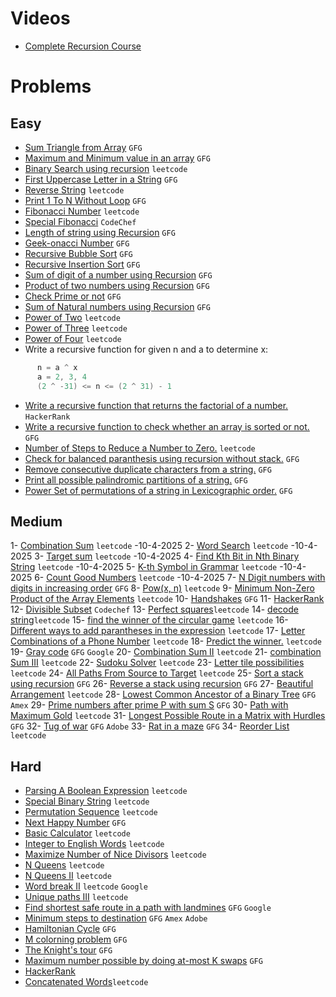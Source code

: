 # Videos
- [Complete Recursion Course](https://www.youtube.com/playlist?list=PL9gnSGHSqcnp39cTyB1dTZ2pJ04Xmdrod)

# Problems

## Easy
- [Sum Triangle from Array](https://www.geeksforgeeks.org/sum-triangle-from-array/) `GFG`
- [Maximum and Minimum value in an array](https://www.geeksforgeeks.org/recursive-programs-to-find-minimum-and-maximum-elements-of-array/) `GFG`
- [Binary Search using recursion](https://leetcode.com/problems/binary-search/) `leetcode`
- [First Uppercase Letter in a String](https://www.geeksforgeeks.org/first-uppercase-letter-in-a-string-iterative-and-recursive/) `GFG`
- [Reverse String](https://leetcode.com/problems/reverse-string/) `leetcode`
- [Print 1 To N Without Loop](https://practice.geeksforgeeks.org/problems/print-1-to-n-without-using-loops-1587115620/1/) `GFG`
- [Fibonacci Number](https://leetcode.com/problems/fibonacci-number/) `leetcode`
- [Special Fibonacci](https://www.codechef.com/problems/FIBXOR01/) `CodeChef`
- [Length of string using Recursion](https://www.geeksforgeeks.org/program-for-length-of-a-string-using-recursion/) `GFG`
- [Geek-onacci Number](https://practice.geeksforgeeks.org/problems/geek-onacci-number/0/) `GFG`
- [Recursive Bubble Sort](https://www.geeksforgeeks.org/recursive-bubble-sort/) `GFG`
- [Recursive Insertion Sort](https://www.geeksforgeeks.org/recursive-insertion-sort/) `GFG`
- [Sum of digit of a number using Recursion](https://www.geeksforgeeks.org/sum-digit-number-using-recursion/) `GFG`
- [Product of two numbers using Recursion](https://www.geeksforgeeks.org/product-2-numbers-using-recursion/) `GFG`
- [Check Prime or not](https://www.geeksforgeeks.org/recursive-program-prime-number/) `GFG`
- [Sum of Natural numbers using Recursion](https://www.geeksforgeeks.org/sum-of-natural-numbers-using-recursion/) `GFG`
- [Power of Two](https://leetcode.com/problems/power-of-two/) `leetcode`
- [Power of Three](https://leetcode.com/problems/power-of-three/) `leetcode`
- [Power of Four](https://leetcode.com/problems/power-of-four/) `leetcode`
- Write a recursive function for given n and a to determine x:
```java
      n = a ^ x 
      a = 2, 3, 4
      (2 ^ -31) <= n <= (2 ^ 31) - 1      
```
- [Write a recursive function that returns the factorial of a number.](https://www.hackerrank.com/challenges/30-recursion/problem) `HackerRank`
- [Write a recursive function to check whether an array is sorted or not.](https://www.geeksforgeeks.org/program-check-array-sorted-not-iterative-recursive) `GFG`
- [Number of Steps to Reduce a Number to Zero.](https://leetcode.com/problems/number-of-steps-to-reduce-a-number-to-zero/) `leetcode`
- [Check for balanced paranthesis using recursion without stack.](https://www.geeksforgeeks.org/check-for-balanced-parenthesis-without-using-stack/) `GFG`
- [Remove consecutive duplicate characters from a string.](https://www.geeksforgeeks.org/remove-consecutive-duplicates-string/) `GFG` 
- [Print all possible palindromic partitions of a string.](https://www.geeksforgeeks.org/given-a-string-print-all-possible-palindromic-partition/) `GFG`
- [Power Set of permutations of a string in Lexicographic order.](https://www.geeksforgeeks.org/powet-set-lexicographic-order/) `GFG`

## Medium
1- [Combination Sum](https://leetcode.com/problems/combination-sum/) `leetcode` -10-4-2025
2- [Word Search](https://leetcode.com/problems/word-search/) `leetcode` -10-4-2025
3- [Target sum](https://leetcode.com/problems/target-sum/) `leetcode` -10-4-2025
4- [Find Kth Bit in Nth Binary String](https://leetcode.com/problems/find-kth-bit-in-nth-binary-string/) `leetcode` -10-4-2025
5- [K-th Symbol in Grammar](https://leetcode.com/problems/k-th-symbol-in-grammar/) `leetcode` -10-4-2025
6- [Count Good Numbers](https://leetcode.com/problems/count-good-numbers/) `leetcode` -10-4-2025
7- [N Digit numbers with digits in increasing order](https://practice.geeksforgeeks.org/problems/n-digit-numbers-with-digits-in-increasing-order5903/1/) `GFG`
8- [Pow(x, n)](https://leetcode.com/problems/powx-n/) `leetcode`
9- [Minimum Non-Zero Product of the Array Elements](https://leetcode.com/problems/minimum-non-zero-product-of-the-array-elements/) `leetcode`
10- [Handshakes](https://practice.geeksforgeeks.org/problems/handshakes1303/1/) `GFG`
11- [HackerRank](https://www.hackerrank.com/domains/algorithms?filters%5Bsubdomains%5D%5B%5D=recursion&filters%5Bdifficulty%5D%5B%5D=medium)
12- [Divisible Subset](https://www.codechef.com/problems/DIVSUBS)  `Codechef`
13- [Perfect squares](https://leetcode.com/problems/perfect-squares/)`leetcode`
14- [decode string](https://leetcode.com/problems/decode-string/)`leetcode`
15- [find the winner of the circular game](https://leetcode.com/problems/find-the-winner-of-the-circular-game/) `leetcode`
16- [Different ways to add parantheses in the expression](https://leetcode.com/problems/different-ways-to-add-parentheses/) `leetcode`
17- [Letter Combinations of a Phone Number](https://leetcode.com/problems/letter-combinations-of-a-phone-number/) `leetcode`
18- [Predict the winner.](https://leetcode.com/problems/predict-the-winner/) `leetcode`
19- [Gray code](https://practice.geeksforgeeks.org/problems/gray-code-1611215248/1/) `GFG` `Google`
20- [Combination Sum II](https://leetcode.com/problems/combination-sum-ii/) `leetcode`
21- [combination Sum III](https://leetcode.com/problems/combination-sum-iii/) `leetcode`
22- [Sudoku Solver](https://leetcode.com/problems/sudoku-solver/) `leetcode`
23- [Letter tile possibilities](https://leetcode.com/problems/letter-tile-possibilities/) `leetcode`
24- [All Paths From Source to Target](https://leetcode.com/problems/all-paths-from-source-to-target/) `leetcode`
25- [Sort a stack using recursion](https://www.geeksforgeeks.org/sort-a-stack-using-recursion/) `GFG`
26- [Reverse a stack using recursion](https://www.geeksforgeeks.org/reverse-a-stack-using-recursion/) `GFG`
27- [Beautiful Arrangement](https://leetcode.com/problems/beautiful-arrangement/) `leetcode`
28- [Lowest Common Ancestor of a Binary Tree](https://practice.geeksforgeeks.org/problems/lowest-common-ancestor-in-a-binary-tree/1/) `GFG` `Amex`
29- [Prime numbers after prime P with sum S](https://www.geeksforgeeks.org/prime-numbers-after-prime-p-with-sum-s/) `GFG`
30- [Path with Maximum Gold](https://leetcode.com/problems/path-with-maximum-gold/) `leetcode`
31- [Longest Possible Route in a Matrix with Hurdles](https://www.geeksforgeeks.org/longest-possible-route-in-a-matrix-with-hurdles/) `GFG`
32- [Tug of war](https://www.geeksforgeeks.org/tug-of-war/) `GFG` `Adobe`
33- [Rat in a maze](https://www.geeksforgeeks.org/rat-in-a-maze-backtracking-2/) `GFG`
34- [Reorder List](https://leetcode.com/problems/reorder-list/) `leetcode`

## Hard
- [Parsing A Boolean Expression](https://leetcode.com/problems/parsing-a-boolean-expression/) `leetcode`
- [Special Binary String](https://leetcode.com/problems/special-binary-string/) `leetcode`
- [Permutation Sequence](https://leetcode.com/problems/permutation-sequence/) `leetcode`
- [Next Happy Number](https://practice.geeksforgeeks.org/problems/next-happy-number4538/1/) `GFG`
- [Basic Calculator](https://leetcode.com/problems/basic-calculator/) `leetcode`
- [Integer to English Words](https://leetcode.com/problems/integer-to-english-words/) `leetcode`
- [Maximize Number of Nice Divisors](https://leetcode.com/problems/maximize-number-of-nice-divisors/) `leetcode`
- [N Queens](https://leetcode.com/problems/n-queens/) `leetcode`
- [N Queens II](https://leetcode.com/problems/n-queens-ii/) `leetcode`
- [Word break II](https://leetcode.com/problems/word-break-ii/) `leetcode` `Google`
- [Unique paths III](https://leetcode.com/problems/unique-paths-iii/) `leetcode`
- [Find shortest safe route in a path with landmines](https://www.geeksforgeeks.org/find-shortest-safe-route-in-a-path-with-landmines/) `GFG` `Google`
- [Minimum steps to destination](https://practice.geeksforgeeks.org/problems/minimum-number-of-steps-to-reach-a-given-number5234/1/) `GFG` `Amex` `Adobe`
- [Hamiltonian Cycle](https://www.geeksforgeeks.org/hamiltonian-cycle-backtracking-6/) `GFG`
- [M colorning problem](https://www.geeksforgeeks.org/m-coloring-problem-backtracking-5/) `GFG`
- [The Knight's tour](https://www.geeksforgeeks.org/the-knights-tour-problem-backtracking-1/) `GFG`
- [Maximum number possible by doing at-most K swaps](https://www.geeksforgeeks.org/find-maximum-number-possible-by-doing-at-most-k-swaps/) `GFG`
- [HackerRank](https://www.hackerrank.com/domains/algorithms?filters%5Bsubdomains%5D%5B%5D=recursion&filters%5Bdifficulty%5D%5B%5D=hard)
- [Concatenated Words](https://leetcode.com/problems/concatenated-words/)`leetcode`
